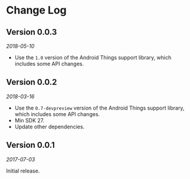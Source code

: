 Change Log
==========

## Version 0.0.3

_2018-05-10_

 *  Use the `1.0` version of the Android Things support library, which includes some API changes.


## Version 0.0.2

_2018-03-16_

 *  Use the `0.7-devpreview` version of the Android Things support library, which includes some API changes.
 *  Min SDK 27.
 *  Update other dependencies.


## Version 0.0.1

_2017-07-03_

Initial release.
